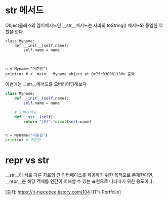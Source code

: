 # __str__  메서드

Object클래스의 멤버메서드인 __str__메서드는 자바의 toString() 메서드와 동일한 역할을 한다.  
```pyhton
class Myname:
    def __init__(self,name):
        self.name = name



n = Myname("머준원")
print(n) # <__main__.Myname object at 0x7fc330061130> 출력
```
이번에는 __str__메서드를 오버라이딩해보자
```python
class Myname:
    def __init__(self,name):
        self.name = name
    
    # 오버라이딩
    def __str__(self):
        return "{0}".format(self.name)


n = Myname("머준원")
print(n) # 머준원

```
# __repr__ vs __str__
__str__이 서로 다른 자료형 간 인터페이스를 제공하기 위한 목적으로 존재한다면, __repr__는 해당 객체를 인간이 이해할 수 있는 표현으로 나타내기 위한 용도이다.

[출처: https://it-neicebee.tistory.com/104 [IT's Portfolio]
